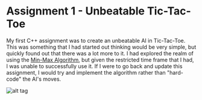 # Assignment 1 - Unbeatable Tic-Tac-Toe
My first C++ assignment was to create an unbeatable AI in Tic-Tac-Toe. This was something that I had started out thinking would be very simple, but quickly found out that there was a lot more to it. I had explored the realm of using the [Min-Max Algorithm](http://neverstopbuilding.com/minimax), but given the restricted time frame that I had, I was unable to successfully use it. If I were to go back and update this assignment, I would try and implement the algorithm rather than "hard-code" the AI's moves.

![alt tag](http://michaelpratt.ca/images/tttv2.png)
